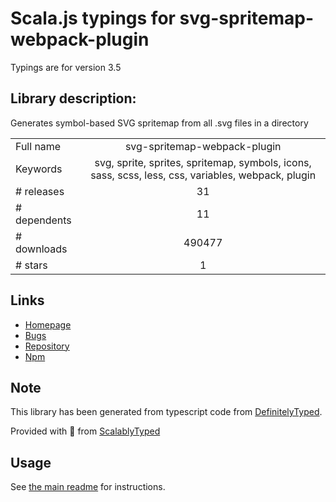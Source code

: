 
# Scala.js typings for svg-spritemap-webpack-plugin

Typings are for version 3.5

## Library description:
Generates symbol-based SVG spritemap from all .svg files in a directory

|                    |                 |
| ------------------ | :-------------: |
| Full name          | svg-spritemap-webpack-plugin |
| Keywords           | svg, sprite, sprites, spritemap, symbols, icons, sass, scss, less, css, variables, webpack, plugin |
| # releases         | 31 |
| # dependents       | 11 |
| # downloads        | 490477 |
| # stars            | 1 |

## Links
- [Homepage](https://github.com/cascornelissen/svg-spritemap-webpack-plugin)
- [Bugs](https://github.com/cascornelissen/svg-spritemap-webpack-plugin/issues)
- [Repository](https://github.com/cascornelissen/svg-spritemap-webpack-plugin)
- [Npm](https://www.npmjs.com/package/svg-spritemap-webpack-plugin)
    


## Note
This library has been generated from typescript code from [DefinitelyTyped](https://definitelytyped.org).

Provided with :purple_heart: from [ScalablyTyped](https://github.com/oyvindberg/ScalablyTyped)

## Usage
See [the main readme](../../readme.md) for instructions.


